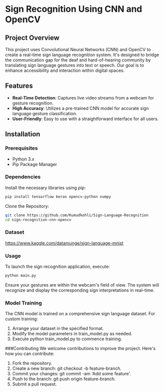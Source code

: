 # Sign Recognition Using CNN and OpenCV

## Project Overview
This project uses Convolutional Neural Networks (CNN) and OpenCV to create a real-time sign language recognition system. It's designed to bridge the communication gap for the deaf and hard-of-hearing community by translating sign language gestures into text or speech. Our goal is to enhance accessibility and interaction within digital spaces.

## Features
- **Real-Time Detection**: Captures live video streams from a webcam for gesture recognition.
- **High Accuracy**: Utilizes a pre-trained CNN model for accurate sign language gesture classification.
- **User-Friendly**: Easy to use with a straightforward interface for all users.

## Installation

### Prerequisites
- Python 3.x
- Pip Package Manager

### Dependencies
Install the necessary libraries using pip:
```bash
pip install tensorflow keras opencv-python numpy
```
Clone the Repository:
```bash
git clone https://github.com/Kumudkohli/Sign-Language-Recognition
cd sign-recognition-cnn-opencv
```
### Dataset
https://www.kaggle.com/datamunge/sign-language-mnist

### Usage
To launch the sign recognition application, execute:
```bash
python main.py
```
Ensure your gestures are within the webcam's field of view. The system will recognize and display the corresponding sign interpretations in real-time.

### Model Training 
The CNN model is trained on a comprehensive sign language dataset. For custom training:

1. Arrange your dataset in the specified format.
2. Modify the model parameters in train_model.py as needed.
3. Execute python train_model.py to commence training.

###Contributing
We welcome contributions to improve the project. Here's how you can contribute:

1. Fork the repository.
2. Create a new branch: git checkout -b feature-branch.
3. Commit your changes: git commit -am 'Add some feature'.
4. Push to the branch: git push origin feature-branch.
5. Submit a pull request.
